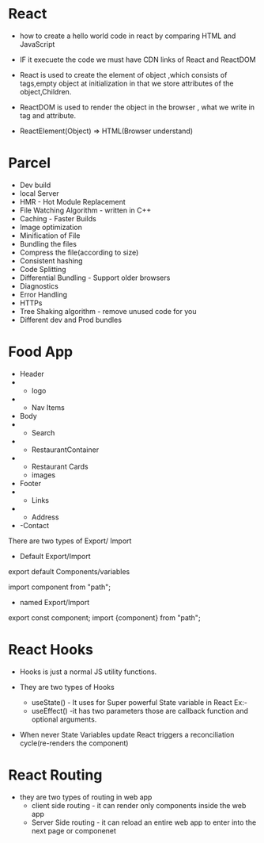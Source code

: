 # React 
- how to create a hello world code in react by comparing HTML and JavaScript

- IF it execuete the code we must have CDN links of React and ReactDOM

- React is used to create the element of object ,which consists of tags,empty object at initialization in that we store attributes of the object,Children.

- ReactDOM is used to render the object in the browser , what we write in tag and attribute.

- ReactElement(Object) => HTML(Browser understand)

# Parcel
- Dev build
- local Server
- HMR - Hot Module Replacement
- File Watching Algorithm - written in C++
- Caching - Faster Builds
- Image optimization
- Minification of File
- Bundling the files
- Compress the file(according to size)
-  Consistent hashing
- Code Splitting 
- Differential Bundling - Support older browsers
- Diagnostics
- Error Handling
- HTTPs
- Tree Shaking algorithm - remove unused code for you
- Different dev and Prod bundles

# Food App
 *  Header 
 *  - logo
 *  - Nav Items
 * Body
 * - Search
 * - RestaurantContainer
 *  - Restaurant Cards
    - images
 * Footer
 *  - Links
 *  - Address
 *  -Contact


There are two types of Export/ Import

- Default Export/Import

export default Components/variables

import component from "path";

- named Export/Import

export const component;
import {component} from "path";


# React Hooks 
- Hooks is just a normal JS utility functions.
- They are two types of Hooks 
   * useState() - It uses for Super powerful State variable in React
   Ex:-
   * useEffect() -it has two parameters those are 
   callback function and optional arguments.


- When never State Variables update React triggers a reconciliation cycle(re-renders the component) 


# React Routing
- they are two types of routing in web app
   * client side routing - it can render only components inside the web app
   * Server Side routing - it can reload an entire web app to enter into the next page or componenet